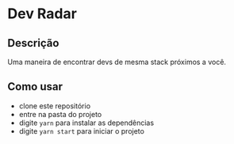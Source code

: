 # Dev Radar

## Descrição

Uma maneira de encontrar devs de mesma stack próximos a você.

## Como usar

- clone este repositório
- entre na pasta do projeto
- digite `yarn` para instalar as dependências
- digite `yarn start` para iniciar o projeto